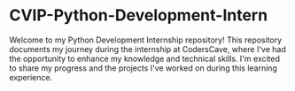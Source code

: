 # CVIP-Python-Development-Intern
Welcome to my Python Development Internship repository! This repository documents my journey during the internship at CodersCave, where I've had the opportunity to enhance my knowledge and technical skills. I'm excited to share my progress and the projects I've worked on during this learning experience.
